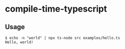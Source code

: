 # compile-time-typescript

## Usage

```
$ echo -n "world" | npx ts-node src examples/hello.ts
Hello, world!
```
